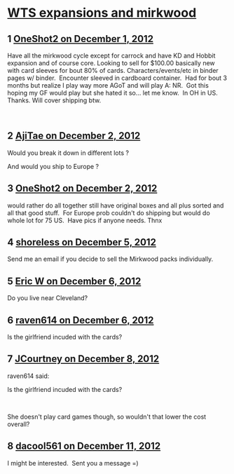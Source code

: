 # [WTS expansions and mirkwood](https://community.fantasyflightgames.com/topic/74999-wts-expansions-and-mirkwood/)

## 1 [OneShot2 on December 1, 2012](https://community.fantasyflightgames.com/topic/74999-wts-expansions-and-mirkwood/?do=findComment&comment=729535)

Have all the mirkwood cycle except for carrock and have KD and Hobbit expansion and of course core. Looking to sell for $100.00 basically new with card sleeves for bout 80% of cards. Characters/events/etc in binder pages w/ binder.  Encounter sleeved in cardboard container.  Had for bout 3 months but realize I play way more AGoT and will play A: NR.  Got this hoping my GF would play but she hated it so… let me know.  In OH in US. Thanks. Will cover shipping btw.

 

## 2 [AjiTae on December 2, 2012](https://community.fantasyflightgames.com/topic/74999-wts-expansions-and-mirkwood/?do=findComment&comment=729606)

Would you break it down in different lots ?

And would you ship to Europe ?

## 3 [OneShot2 on December 2, 2012](https://community.fantasyflightgames.com/topic/74999-wts-expansions-and-mirkwood/?do=findComment&comment=729733)

would rather do all together still have original boxes and all plus sorted and all that good stuff.  For Europe prob couldn't do shipping but would do whole lot for 75 US.  Have pics if anyone needs. Thnx

## 4 [shoreless on December 5, 2012](https://community.fantasyflightgames.com/topic/74999-wts-expansions-and-mirkwood/?do=findComment&comment=730753)

Send me an email if you decide to sell the Mirkwood packs individually.

## 5 [Eric W on December 6, 2012](https://community.fantasyflightgames.com/topic/74999-wts-expansions-and-mirkwood/?do=findComment&comment=730843)

Do you live near Cleveland?

## 6 [raven614 on December 6, 2012](https://community.fantasyflightgames.com/topic/74999-wts-expansions-and-mirkwood/?do=findComment&comment=730886)

Is the girlfriend incuded with the cards?

## 7 [JCourtney on December 8, 2012](https://community.fantasyflightgames.com/topic/74999-wts-expansions-and-mirkwood/?do=findComment&comment=731618)

raven614 said:

Is the girlfriend incuded with the cards?

 

She doesn't play card games though, so wouldn't that lower the cost overall?

## 8 [dacool561 on December 11, 2012](https://community.fantasyflightgames.com/topic/74999-wts-expansions-and-mirkwood/?do=findComment&comment=732730)

I might be interested.  Sent you a message =)

